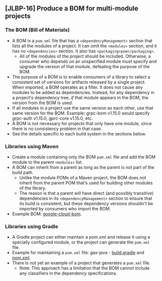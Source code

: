 [JLBP-16] Produce a BOM for multi-module projects
-------------------------------------------------

### The BOM (Bill of Materials)

- A BOM is a `pom.xml` file that has a `<dependencyManagement>` section that lists all the modules of a project. It can omit the `<modules>` section, and it has no `<dependencies>` section. It also has `<packaging>pom</packaging>`.
  - All of the modules of the project should be included. Otherwise, a consumer who depends on an unspecified module must specify and upgrade the version of that module, defeating the purpose of the BOM.
- The purpose of a BOM is to enable consumers of a library to select a consistent set of versions for artifacts released by a single project. When imported, a BOM operates as a filter. It does not cause any modules to be added as dependencies. Instead, for any dependency in a project's dependency tree, *if* that module appears in the BOM, the version from the BOM is used.
- If all modules in a project use the same version as each other, use that same version for the BOM. Example: grpc-bom v1.15.0 would specify grpc-auth v1.15.0, gprc-core v1.15.0, etc.
- A BOM is not necessary for projects that only have one module, since there is no consistency problem in that case.
- See the details specific to each build system in the sections below.

### Libraries using Maven

- Create a module containing only the BOM `pom.xml` file and add the BOM module to the parent `<modules>` list.
- A BOM can inherit from a parent as long as the parent is not part of the build path.
  - Unlike the module POMs of a Maven project, the BOM does not inherit from the parent POM that's used for building other modules of the library.
  - The reason is that a parent will have direct (and possibly transitive) dependencies in its `<dependencyManagement>` section to ensure that its build is consistent, but these dependency versions shouldn't be imported by consumers who import the BOM.
- Example BOM: [google-cloud-bom](https://github.com/GoogleCloudPlatform/google-cloud-java/blob/master/google-cloud-bom/pom.xml).

### Libraries using Gradle

- A Gradle project can either maintain a pom.xml and release it using a specially configured module, or the project can generate the `pom.xml` file.
- Example for maintaining a `pom.xml` file: gax-java - [build.gradle](https://github.com/googleapis/gax-java/blob/master/gax-bom/build.gradle) and [pom.xml](https://github.com/googleapis/gax-java/blob/master/gax-bom/pom.xml).
- There is not yet an example of a project that generates a `pom.xml` file.
  - Note: This approach has a limitation that the BOM cannot include any classifiers in the dependency specifications.
